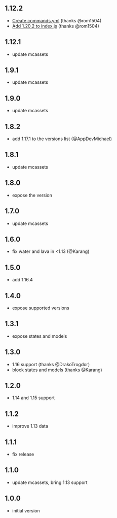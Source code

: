 ## 1.12.2
* [Create commands.yml](https://github.com/PrismarineJS/node-minecraft-assets/commit/22197c769780ef7d0b94bf0db39a7d168199a154) (thanks @rom1504)
* [Add 1.20.2 to index.js](https://github.com/PrismarineJS/node-minecraft-assets/commit/3a7e634fa5d47d690029c14e20eba909e43f2b7d) (thanks @rom1504)

## 1.12.1
* update mcassets

## 1.9.1
* update mcassets

## 1.9.0
* update mcassets

## 1.8.2
* add 1.17.1 to the versions list (@AppDevMichael)

## 1.8.1
* update mcassets

## 1.8.0
* expose the version

## 1.7.0
* update mcassets

## 1.6.0
* fix water and lava in <1.13 (@Karang)

## 1.5.0
* add 1.16.4

## 1.4.0
* expose supported versions

## 1.3.1
* expose states and models

## 1.3.0

* 1.16 support (thanks @DrakoTrogdor)
* block states and models (thanks @Karang)

## 1.2.0

* 1.14 and 1.15 support

## 1.1.2

* improve 1.13 data

## 1.1.1

* fix release

## 1.1.0

* update mcassets, bring 1.13 support

## 1.0.0

* initial version

